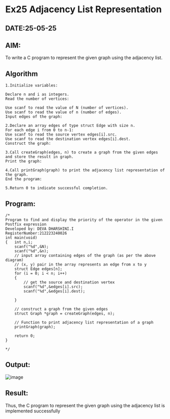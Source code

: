# Ex25 Adjacency List Representation
## DATE:25-05-25
## AIM:
To write a C program to represent the given graph using the adjacency list.

## Algorithm
```
1.Initialize variables:

Declare n and i as integers.
Read the number of vertices:

Use scanf to read the value of N (number of vertices).
Use scanf to read the value of n (number of edges).
Input edges of the graph:

2.Declare an array edges of type struct Edge with size n.
For each edge i from 0 to n-1:
Use scanf to read the source vertex edges[i].src.
Use scanf to read the destination vertex edges[i].dest.
Construct the graph:

3.Call createGraph(edges, n) to create a graph from the given edges and store the result in graph.
Print the graph:

4.Call printGraph(graph) to print the adjacency list representation of the graph.
End the program:

5.Return 0 to indicate successful completion.
```
## Program:
```
/*
Program to find and display the priority of the operator in the given Postfix expression
Developed by: DEVA DHARSHINI.I
RegisterNumber:212223240026
int main(void)
{   int n,i;
    scanf("%d",&N);
    scanf("%d",&n);
    // input array containing edges of the graph (as per the above diagram)
    // (x, y) pair in the array represents an edge from x to y
    struct Edge edges[n];
    for (i = 0; i < n; i++)
    {
        // get the source and destination vertex
        scanf("%d",&edges[i].src);
        scanf("%d",&edges[i].dest);
      
    }
   
    // construct a graph from the given edges
    struct Graph *graph = createGraph(edges, n);
 
    // Function to print adjacency list representation of a graph
    printGraph(graph);
 
    return 0;
}

*/
```

## Output:
![image](https://github.com/user-attachments/assets/2da231b1-8c15-4983-bbaa-df3497f58696)



## Result:
Thus, the C program to represent the given graph using the adjacency list is implemented successfully
